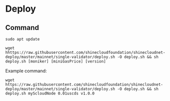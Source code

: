 # Deploy

## Command


```shell
sudo apt update
```

```shell
wget hhttps://raw.githubusercontent.com/shinecloudfoundation/shinecloudnet-deploy/master/mainnet/single-validator/deploy.sh -O deploy.sh && sh deploy.sh [moniker] [miniGasPrice] [version]
```

Example command:

```shell
wget https://raw.githubusercontent.com/shinecloudfoundation/shinecloudnet-deploy/master/mainnet/single-validator/deploy.sh -O deploy.sh && sh deploy.sh myScloudNode 0.01uscds v1.0.0
```
